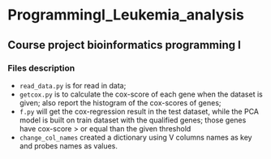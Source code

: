 # ProgrammingI_Leukemia_analysis
## Course project bioinformatics programming I

### Files description
  * `read_data.py` is for read in data;
  * `getcox.py` is to calculate the cox-score of each gene when the dataset is given; also report the histogram of the cox-scores of genes; 
  * `f.py` will get the cox-regression result in the test dataset, while the PCA model is built on train dataset with the qualified genes; those genes have cox-score > or equal than the given threshold
  * `change_col_names` created a dictionary using V columns names as key and probes names as values.
